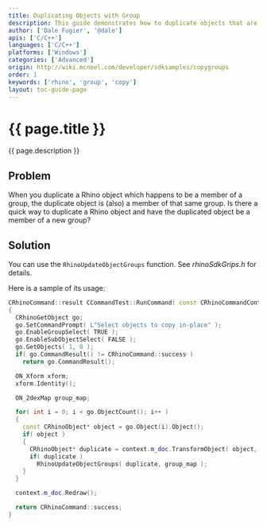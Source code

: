 ```yaml
---
title: Duplicating Objects with Group
description: This guide demonstrates how to duplicate objects that are members of one or more object groups using C/C++.
author: ['Dale Fugier', '@dale']
apis: ['C/C++']
languages: ['C/C++']
platforms: ['Windows']
categories: ['Advanced']
origin: http://wiki.mcneel.com/developer/sdksamples/copygroups
order: 1
keywords: ['rhino', 'group', 'copy']
layout: toc-guide-page
---
```


# {{ page.title }}

{{ page.description }}

## Problem

When you duplicate a Rhino object which happens to be a member of a group, the duplicate object is (also) a member of that same group.  Is there a quick way to duplicate a Rhino object and have the duplicated object be a member of a new group?

## Solution

You can use the `RhinoUpdateObjectGroups` function.  See *rhinoSdkGrips.h* for details.

Here is a sample of its usage:

```cpp
CRhinoCommand::result CCommandTest::RunCommand( const CRhinoCommandContext& context )
{
  CRhinoGetObject go;
  go.SetCommandPrompt( L"Select objects to copy in-place" );
  go.EnableGroupSelect( TRUE );
  go.EnableSubObjectSelect( FALSE );
  go.GetObjects( 1, 0 );
  if( go.CommandResult() != CRhinoCommand::success )
    return go.CommandResult();

  ON_Xform xform;
  xform.Identity();

  ON_2dexMap group_map;

  for( int i = 0; i < go.ObjectCount(); i++ )
  {
    const CRhinoObject* object = go.Object(i).Object();
    if( object )
    {
      CRhinoObject* duplicate = context.m_doc.TransformObject( object, xform, true, false, true );
      if( duplicate )
        RhinoUpdateObjectGroups( duplicate, group_map );
    }
  }

  context.m_doc.Redraw();

  return CRhinoCommand::success;
}
```
